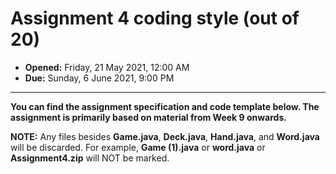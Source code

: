 # Assignment 4 coding style (out of 20)

- **Opened:** Friday, 21 May 2021, 12:00 AM
- **Due:** Sunday, 6 June 2021, 9:00 PM
---
**You can find the assignment specification and code template below. The assignment is primarily based on material from Week 9 onwards.**

**NOTE:** Any files besides **Game.java**, **Deck.java**, **Hand.java**, and **Word.java** will be discarded. For example, **Game (1).java** or **word.java** or **Assignment4.zip** will NOT be marked.
